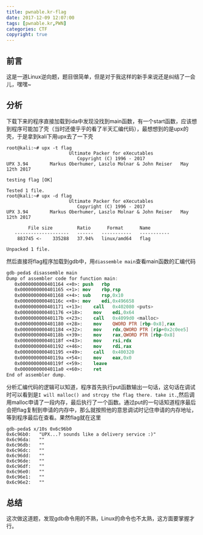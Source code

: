 ```yaml
---
title: pwnable.kr-flag
date: 2017-12-09 12:07:00
tags: [pwnable.kr,PWN]
categories: CTF
copyright: true
---
```

## 前言
这是一道Linux逆向题，题目很简单，但是对于我这样的新手来说还是纠结了一会儿，嘿嘿~
## 分析
下载下来的程序直接加载到ida中发现没找到main函数，有一个start函数，应该想到程序可能加了壳（当时还傻乎乎的看了半天汇编代码），最想想到的是upx的壳，于是拿到kali下用upx去了一下壳
```
root@kali:~# upx -t flag
                       Ultimate Packer for eXecutables
                          Copyright (C) 1996 - 2017
UPX 3.94        Markus Oberhumer, Laszlo Molnar & John Reiser   May 12th 2017

testing flag [OK]

Tested 1 file.
root@kali:~# upx -d flag
                       Ultimate Packer for eXecutables
                          Copyright (C) 1996 - 2017
UPX 3.94        Markus Oberhumer, Laszlo Molnar & John Reiser   May 12th 2017

        File size         Ratio      Format      Name
   --------------------   ------   -----------   -----------
    883745 <-    335288   37.94%   linux/amd64   flag

Unpacked 1 file.
```
然后直接将flag程序加载到gdb中，用`diassemble main`查看main函数的汇编代码
```nasm
gdb-peda$ disassemble main
Dump of assembler code for function main:
   0x0000000000401164 <+0>:	push   rbp
   0x0000000000401165 <+1>:	mov    rbp,rsp
   0x0000000000401168 <+4>:	sub    rsp,0x10
   0x000000000040116c <+8>:	mov    edi,0x496658
   0x0000000000401171 <+13>:	call   0x402080 <puts>
   0x0000000000401176 <+18>:	mov    edi,0x64
   0x000000000040117b <+23>:	call   0x4099d0 <malloc>
   0x0000000000401180 <+28>:	mov    QWORD PTR [rbp-0x8],rax
   0x0000000000401184 <+32>:	mov    rdx,QWORD PTR [rip+0x2c0ee5]        # 0x6c2070 <flag>
   0x000000000040118b <+39>:	mov    rax,QWORD PTR [rbp-0x8]
   0x000000000040118f <+43>:	mov    rsi,rdx
   0x0000000000401192 <+46>:	mov    rdi,rax
   0x0000000000401195 <+49>:	call   0x400320
   0x000000000040119a <+54>:	mov    eax,0x0
   0x000000000040119f <+59>:	leave  
   0x00000000004011a0 <+60>:	ret    
End of assembler dump.
```
分析汇编代码的逻辑可以知道，程序首先执行put函数输出一句话，这句话在调试时可以看到是`I will malloc() and strcpy the flag there. take it.`,然后调用malloc申请了一段内存，最后执行了一个函数。通过put的一句话知道程序最后会把flag复制到申请的内存中，那么就按照他的意思调试时记住申请的内存地址，等到程序最后在查看。果然flag就在这里
```
gdb-peda$ x/10s 0x6c96b0
0x6c96b0:	"UPX...? sounds like a delivery service :)"
0x6c96da:	""
0x6c96db:	""
0x6c96dc:	""
0x6c96dd:	""
0x6c96de:	""
0x6c96df:	""
0x6c96e0:	""
0x6c96e1:	""
0x6c96e2:	""
```
## 总结
这次做这道题，发现gdb命令用的不熟，Linux的命令也不太熟，这方面要掌握才行。